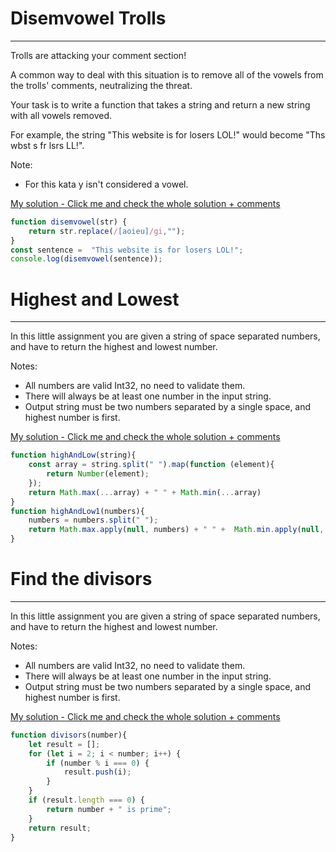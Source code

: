 # Disemvowel Trolls
___
Trolls are attacking your comment section!

A common way to deal with this situation is to remove all of the vowels from the trolls' comments, neutralizing the threat.

Your task is to write a function that takes a string and return a new string with all vowels removed.

For example, the string "This website is for losers LOL!" would become "Ths wbst s fr lsrs LL!".

Note: 
* For this kata y isn't considered a vowel.

[My solution - Click me and check the whole solution + comments ](https://github.com/PiotrSierant/HTML-CSS-JS/blob/main/Codewars/js/DisemvowelTrolls.js)

```javascript
function disemvowel(str) {
    return str.replace(/[aoieu]/gi,"");
}
const sentence =  "This website is for losers LOL!";
console.log(disemvowel(sentence));
```

# Highest and Lowest
___
In this little assignment you are given a string of space separated numbers, and have to return the highest and lowest number.

Notes:
* All numbers are valid Int32, no need to validate them.
* There will always be at least one number in the input string.
* Output string must be two numbers separated by a single space, and highest number is first.

[My solution - Click me and check the whole solution + comments ](https://github.com/PiotrSierant/HTML-CSS-JS/blob/main/Codewars/js/HighestAndLowest.js)

```javascript
function highAndLow(string){
    const array = string.split(" ").map(function (element){
        return Number(element);
    });
    return Math.max(...array) + " " + Math.min(...array)
}
function highAndLow1(numbers){
    numbers = numbers.split(" ");
    return Math.max.apply(null, numbers) + " " +  Math.min.apply(null, numbers)
}
```

# Find the divisors
___
In this little assignment you are given a string of space separated numbers, and have to return the highest and lowest number.

Notes:
* All numbers are valid Int32, no need to validate them.
* There will always be at least one number in the input string.
* Output string must be two numbers separated by a single space, and highest number is first.

[My solution - Click me and check the whole solution + comments ](https://github.com/PiotrSierant/HTML-CSS-JS/blob/main/Codewars/js/FindTheDivisors.js)

```javascript
function divisors(number){
    let result = [];
    for (let i = 2; i < number; i++) {
        if (number % i === 0) {
            result.push(i);
        }
    }
    if (result.length === 0) {
        return number + " is prime";
    }
    return result;
}
```

